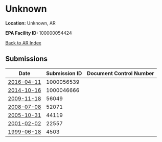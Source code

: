 # Unknown

**Location:** Unknown, AR

**EPA Facility ID:** 100000054424

[Back to AR Index](../../index.md)

## Submissions

| Date | Submission ID | Document Control Number |
|------|--------------|-------------------------|
| [2016-04-11](submissions/1000056539.md) | 1000056539 |  |
| [2014-10-16](submissions/1000046666.md) | 1000046666 |  |
| [2009-11-18](submissions/56049.md) | 56049 |  |
| [2008-07-08](submissions/52071.md) | 52071 |  |
| [2005-10-31](submissions/44119.md) | 44119 |  |
| [2001-02-02](submissions/22557.md) | 22557 |  |
| [1999-06-18](submissions/4503.md) | 4503 |  |
